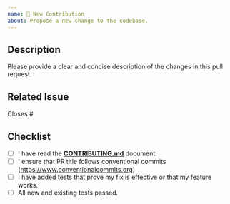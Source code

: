 ```yaml
---
name: 🚀 New Contribution
about: Propose a new change to the codebase.
---
```


## Description

Please provide a clear and concise description of the changes in this pull request.

## Related Issue

Closes #

## Checklist

- [ ] I have read the **[CONTRIBUTING.md](CONTRIBUTING.md)** document.
- [ ] I ensure that PR title follows conventional commits (https://www.conventionalcommits.org)
- [ ] I have added tests that prove my fix is effective or that my feature works.
- [ ] All new and existing tests passed.
